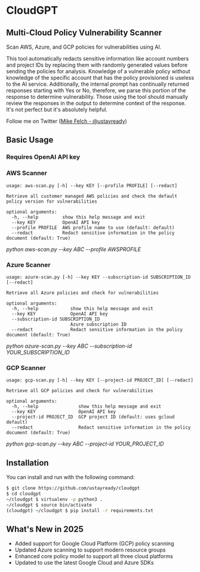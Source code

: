 CloudGPT
==================

## Multi-Cloud Policy Vulnerability Scanner ##
Scan AWS, Azure, and GCP policies for vulnerabilities using AI.

This tool automatically redacts sensitive information like account numbers and project IDs by replacing them with randomly generated values before sending the policies for analysis. Knowledge of a vulnerable policy without knowledge of the specific account that has the policy provisioned is useless to the AI service. Additionally, the internal prompt has continually returned responses starting with Yes or No, therefore, we parse this portion of the response to determine vulnerability. Those using the tool should manually review the responses in the output to determine context of the response. It's not perfect but it's absolutely helpful.

Follow me on Twitter ([Mike Felch - @ustayready](https://twitter.com/ustayready)) 

## Basic Usage ##
### Requires OpenAI API key

### AWS Scanner
```
usage: aws-scan.py [-h] --key KEY [--profile PROFILE] [--redact]

Retrieve all customer managed AWS policies and check the default policy version for vulnerabilities

optional arguments:
  -h, --help         show this help message and exit
  --key KEY          OpenAI API key
  --profile PROFILE  AWS profile name to use (default: default)
  --redact           Redact sensitive information in the policy document (default: True)
```
*python aws-scan.py --key ABC --profile AWSPROFILE*

### Azure Scanner
```
usage: azure-scan.py [-h] --key KEY --subscription-id SUBSCRIPTION_ID [--redact]

Retrieve all Azure policies and check for vulnerabilities

optional arguments:
  -h, --help            show this help message and exit
  --key KEY             OpenAI API key
  --subscription-id SUBSCRIPTION_ID
                        Azure subscription ID
  --redact              Redact sensitive information in the policy document (default: True)
```
*python azure-scan.py --key ABC --subscription-id YOUR_SUBSCRIPTION_ID*

### GCP Scanner
```
usage: gcp-scan.py [-h] --key KEY [--project-id PROJECT_ID] [--redact]

Retrieve all GCP policies and check for vulnerabilities

optional arguments:
  -h, --help               show this help message and exit
  --key KEY                OpenAI API key
  --project-id PROJECT_ID  GCP project ID (default: uses gcloud default)
  --redact                 Redact sensitive information in the policy document (default: True)
```
*python gcp-scan.py --key ABC --project-id YOUR_PROJECT_ID*
         
## Installation ##
You can install and run with the following command:

```bash
$ git clone https://github.com/ustayready/cloudgpt
$ cd cloudgpt
~/cloudgpt $ virtualenv -p python3 .
~/cloudgpt $ source bin/activate
(cloudgpt) ~/cloudgpt $ pip install -r requirements.txt
```

## What's New in 2025 ##
- Added support for Google Cloud Platform (GCP) policy scanning
- Updated Azure scanning to support modern resource groups
- Enhanced core policy model to support all three cloud platforms
- Updated to use the latest Google Cloud and Azure SDKs




